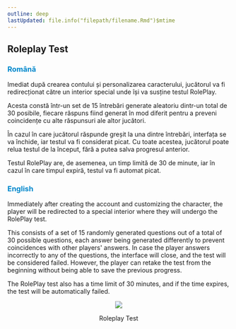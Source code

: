 ```yaml
---
outline: deep
lastUpdated: file.info("filepath/filename.Rmd")$mtime
---
```


## Roleplay Test

### <span style="color: #0088CC">Română</span>

Imediat după crearea contului și personalizarea caracterului, jucătorul va fi redirecționat către un interior special unde își va susține testul RolePlay.

Acesta constă într-un set de 15 întrebări generate aleatoriu dintr-un total de 30 posibile, fiecare răspuns fiind generat în mod diferit pentru a preveni coincidențe cu alte răspunsuri ale altor jucători.

În cazul în care jucătorul răspunde greșit la una dintre întrebări, interfața se va închide, iar testul va fi 
considerat picat. Cu toate acestea, jucătorul poate relua testul de la început, fără a putea salva progresul anterior.

Testul RolePlay are, de asemenea, un timp limită de 30 de minute, iar în cazul în care timpul expiră, testul va fi automat picat.

### <span style="color: #0088CC">English</span>

Immediately after creating the account and customizing the character, the player will be redirected to a special interior where they will undergo the RolePlay test.

This consists of a set of 15 randomly generated questions out of a total of 30 possible questions, each answer being generated differently to prevent coincidences with other players' answers. In case the player answers incorrectly to any of the questions, the interface will close, and the test will be considered failed. However, the player can retake the test from the beginning without being able to save the previous progress.

The RolePlay test also has a time limit of 30 minutes, and if the time expires, the test will be automatically failed.

<p align="center"><img src="https://i.imgur.com/cUt6ofT.gif"/></p>
<p style="text-align: center">Roleplay Test</p>
